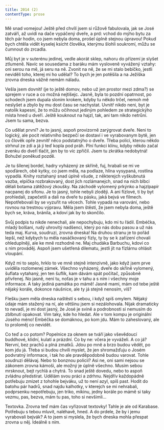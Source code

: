 ```yaml
---
title: 2014 (2)
contentType: prose
---
```


<section>

Mě snad vomejou! Ještě před chvílí jsem si růžově fabulovala, jak se José zatváří, až uvidí na dače vypáčený dveře, a prd: vchod do mýho bytu za těch pár hodin, co jsem nebyla doma, prošel úplně stejnou úpravou! Pokud bych chtěla vidět kyselej ksicht člověka, kterýmu šlohli soukromí, můžu se čumnout do zrcadla.

Můj byt je v suterénu jedinej, vedle akorát sklep, nahoru do přízemí je slyšet ztlumeně. Navíc se sousedama z baráku mám vysloveně vyvážený vztahy: oni serou na mě, já seru na ně. Zvonit na ně, že se mi stalo bebíčko, jestli neviděli toho, kterej mi ho udělal? To bych je jen potěšila a na Ježíška zrovna dneska vážně nemám náladu.

Vešla jsem dovnitř (je to ještě domov, nebo už jen prostor mezi zdma?) se sprejem v ruce a co možná nejtišejc. Jasně, byla to pozdní opatrnost, po schodech jsem dupala sloním krokem, kdyby tu někdo trčel, nemoh mě neslyšet a zbylo by mu dost času se nachystat. Uvnitř nikdo neni, byt je natolik kapesní, že to můžu očíhnout jediným pohledem ze strategickýho místa hned u dveří. Ještě kouknout na hajzl, tak, ani tam nikdo netrůní. Jsem tu sama, bezva.

Co udělat první? Je to jasný, aspoň provizorně zarýgrovat dveře. Neni to logický, ale pocit relativního bezpečí se dostaví i ve vyrabovanym bytě, jen co člověk opře zevnitř něco podstatnýho o dveře. Třeba polici, kterou někdo strhnul ze zdi a já ji teď kopla pod práh. Plní funkci klínu, kdyby někdo začal zvenku do dveří tlačit, jen by to víc zpříčil. Jsem tu zkrátka nedobytná! Bohužel poněkud pozdě.

Je tu šílenej bordel, hadry vyházený ze skříně, fuj, hrabali se mi ve spoďárech, obě kytky, co jsem měla, na podlaze, hlína vysypaná, rostlina vypadlá. Knihy roztahaný snad úplně všude, z některejch vyškubnutá vazba, elpíčka rozbrakovaný, dost jich rozlámanejch, snad na nich blbci dělali botama zátěžový zkoušky. Na záchodě vylomený prkýnko a hajzlpapír nacpanej do sifonu. Je to jasný, tohle nebyli zloději. A ani fízlové, ti by byt prohledali, zapečetili a dali na dveře tu pásku, jaká bejvá ve filmech. Nepotřebovali by se vyzuřit na věcech. Tohle vypadá na varování, nebo rovnou na trestnou výpravu. Měla jsem štěstí, že jsem nebyla doma, ještě bych se, kráva, bránila, a kdoví jak by to skončilo.

Svůj podpis tu nikde nenechali, ale nepochybuju, kdo mi tu řádil. Embéčka, mladý bolšani, rudý uhrovitý nadšenci, který po nás dobu pasou a už nás teda maj. Kurva, soudruzi, zrovna dneska! Na druhou stranu je to pořád lepší, než kdybych tu měla nasáčkovaný fízly, ty by se k zařízení chovali ohleduplněji, ale ke mně rozhodně ne. Maj chudáka Barbuchu, kdoví co s nim prováděj. Aspoň jsem ušetřená dilematu, jestli jít na fízlárnu ohlásit vloupání.

Když mi to seplo, hrklo to ve mně stejně intenzivně, jako když jsem prve uviděla rozlomenej zámek. Všechno vyházený, dveře do skříně vylomený, šuflata vytahaný, jen ten šuflík, kam dávám spát počítač, způsobně přivřenej. No jasně, není tu, noťas je v tahu a s ním i všechny moje informace. A taky jediná památka po mámě! Jasně mami, mám od tebe ještě nějaký korále, dokonce náušnice, ale ty já stejně nenosím, víš?

Flešku jsem měla dneska naštěstí s sebou, i když spíš omylem. Nějaký údaje mám stažený na ní, ale většinu jsem si nezálohovala. Nijak dramaticky to nevadí, je mi dost jasný, že José je svině a podrobnosti si nemusím do zblbnutí opakovat. Vim taky, kde ho hledat. Ale v tom kompu je originální Josého méno! Embéčka se domáknou, po kom jdu. Mám to zaheslovaný, ale to proloměj co nevidět.

Co teď a co potom? Popelnice za oknem se tváří jako vševědoucí buddhové, klidní, kulatí a prázdní. Co by ne: včera je vyváželi. A co já? Nervní, bez prachů a plná zmatků. Jdou po mně a brzo budou vědět, po kom jdu já. Třeba si budou chvíli myslet, že jen shromaž­ďuju o Josém podvratný informace, i tak ho ale pravděpodobně budou varovat. Tohle soudruzi dělávaj. Nebo to bonznou policii? Asi ne, oni sami nejsou se zákonem zrovna kámoši, ale možný je úplně všechno. Musim sebou mrsknout, bejt rychlá a chytrá. To snad ještě dovedu, nebo to aspoň zvládnu předstírat. Udělám svou práci a zdrhnu. Nejdřív každopádně potřebuju zmizet z tohohle bejváku, už to není azyl, spíš past. Hodit do batohu pár hadrů, snad najdu kalhotky, v kterejch se mi nehrabali, podprsenku nepotřebuju, jen triko, mikinu, jedny korále po mámě si taky vezmu, pas, bezva, mám tu pas, toho si nevšimli…

Textovka. Zrovna teď mám čas vyřizovat textovky! Tahle je ale od Karabase. Potřebuju s tebou mluvit, naléhavě, hned. A do prdele, že by i jemu vyrabovali bejvák? A to jsem si myslela, že bych dneska mohla přespat zrovna u něj. Ideálně s ním.

</section>
